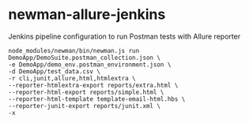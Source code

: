 # newman-allure-jenkins
Jenkins pipeline configuration to run Postman tests with Allure reporter
```shell script
node_modules/newman/bin/newman.js run DemoApp/DemoSuite.postman_collection.json \
-e DemoApp/demo_env.postman_environment.json \
-d DemoApp/test_data.csv \
-r cli,junit,allure,html,htmlextra \
--reporter-htmlextra-export reports/extra.html \
--reporter-html-export reports/simple.html \
--reporter-html-template template-email-html.hbs \
--reporter-junit-export reports/junit.xml \
-x
```

